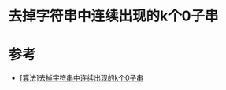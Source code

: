 # 去掉字符串中连续出现的k个0子串



# 参考

- [[算法]去掉字符串中连续出现的k个0子串](https://www.cnblogs.com/xiaomoxian/p/5157991.html)